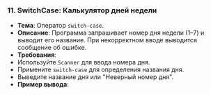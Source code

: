 


### 11. SwitchCase: Калькулятор дней недели
- **Тема**: Оператор `switch-case`.
- **Описание**: Программа запрашивает номер дня недели (1–7) и выводит его название. При некорректном вводе выводится сообщение об ошибке.
- **Требования**:
- Используйте `Scanner` для ввода номера дня.
- Примените `switch-case` для определения названия дня.
- Выведите название дня или "Неверный номер дня".
- **Пример вывода**:

